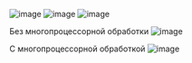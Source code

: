 ![image](https://user-images.githubusercontent.com/63666583/205617070-a1202107-ba19-408e-bfba-daf262a03a85.png)
![image](https://user-images.githubusercontent.com/63666583/205617224-9c4be8ff-b610-49b8-ac94-9f217958cd3e.png)
![image](https://user-images.githubusercontent.com/63666583/207542901-dfb7d5a8-4d8a-45ea-befe-19141d608ebf.png)

Без многопроцессорной обработки
![image](https://user-images.githubusercontent.com/63666583/207594092-bf051a52-dfa0-43f6-af1d-2a795095132e.png)

С многопроцессорной обработкой
![image](https://user-images.githubusercontent.com/63666583/207594185-be817bd1-9c45-443e-9c46-9db5c85dbd65.png)

